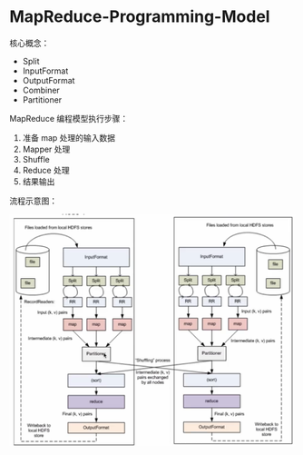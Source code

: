 # MapReduce-Programming-Model

核心概念：

- Split
- InputFormat
- OutputFormat
- Combiner
- Partitioner



MapReduce 编程模型执行步骤：

1. 准备 map 处理的输入数据
2. Mapper 处理
3. Shuffle 
4. Reduce 处理
5. 结果输出



流程示意图：

![image-20220507153821559](03-MapReduce-Programming-Model.md.assets/image-20220507153821559.png)